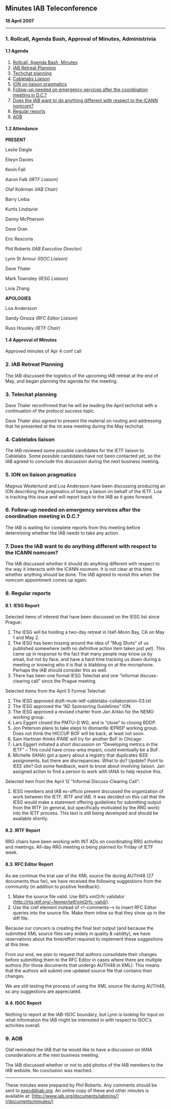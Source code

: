 
Minutes
IAB Teleconference
--------------------------


**18 April 2007**




---


### 1. Rollcall, Agenda Bash, Approval of Minutes, Administrivia


#### 1.1 Agenda


1. [Rollcall, Agenda Bash, Minutes](#1)
2. [IAB Retreat Planning](#2)
3. [Techchat planning](#3)
4. [Cablelabs Liaison](#4)
5. [ION on liaison pragmatics](#5)
6. [Follow-up needed on emergency services after the coordination meeting in D.C.?](#6)
7. [Does the IAB want to do anything different with respect to the ICANN nomcom?](#7)
8. [Regular reports](#8)
9. [AOB](#9)


#### 1.2 Attendance


**PRESENT**  

Leslie Daigle  

Elwyn Davies  

Kevin Fall  

Aaron Falk *(IRTF Liaison)*  

Olaf Kolkman *(IAB Chair)*  

Barry Leiba  

Kurtis Lindqvist  

Danny McPherson  

Dave Oran  

Eric Rescorla  

Phil Roberts *(IAB Executive Director)*  

Lynn St Amour *(ISOC Liaison)*  

Dave Thaler  

Mark Townsley *(IESG Liaison)*  

Lixia Zhang



**APOLOGIES**  

Loa Andersson  

Sandy Ginoza *(RFC Editor Liaison)*  

Russ Housley *(IETF Chair)*


#### 1.4 Approval of Minutes


Approved minutes of Apr 4 conf call


### 2. IAB Retreat Planning


The IAB discussed the logistics of the upcoming IAB retreat at the end of May, and began planning the agenda for the meeting.


### 3. Telechat planning


Dave Thaler reconfirmed that he will be leading the April techchat with a continuation of the protocol success topic.


Dave Thaler also agreed to present the material on routing and addressing that he presented at the int area meeting during the May techchat.


### 4. Cablelabs liaison


The IAB reviewed some possible candidates for the IETF liaison to Cablelabs. Some possible candidates have not been contacted yet, so the IAB agreed to conclude this discussion during the next business meeting.


### 5. ION on liaison pragmatics


Magnus Westerlund and Loa Andersson have been discussing producing an ION describing the pragmatics of being a liaison on behalf of the IETF. Loa is tracking this issue and will report back to the IAB as it goes forward.


### 6. Follow-up needed on emergency services after the coordination meeting in D.C.?


The IAB is waiting for complete reports from this meeting before determining whether the IAB needs to take any action.


### 7. Does the IAB want to do anything different with respect to the ICANN nomcom?


The IAB discussed whether it should do anything different with respect to the way it interacts with the ICANN nocmom. It is not clear at this time whether anything should be done. The IAB agreed to revisit this when the nomcom appointment comes up again.


### 8. Regular reports


#### 8.1. IESG Report


Selected items of interest that have been discussed on the IESG list since Prague:


1. The IESG will be holding a two-day retreat in Half-Moon Bay, CA on May 1 and May 2.
2. The IESG has been tossing around the idea of “Mug Shots” of us published somewhere (with no definitive action item taken just yet). This came up in response to the fact that many people may know us by email, but not by face, and have a hard time tracking us down during a meeting or knowing who it is that is blabbing on at the microphone. Perhaps the IAB should consider this as well.
3. There has been one formal IESG Telechat and one “informal discuss-clearing call” since the Prague meeting.


Selected items from the April 5 Formal Telechat:


1. The IESG approved draft-mule-ietf-cablelabs-collaboration-03.txt
2. The IESG approved the “AD Sponsoring Guidelines” ION.
3. The IESG approved a revised charter from Jari Arkko for the NEMO working group.
4. Lars Eggert closed the PMTU-D WG, and is “close” to closing RDDP.
5. Jon Peterson plans to take steps to dismantle IEPREP working group. Does not think the HICCUP BOF will be back, at least not soon.
6. Sam Hartman thinks IFARE will try for another BoF in Chicago
7. Lars Eggert initiated a short discussion on “Developing metrics in the IETF” – This could have cross-area impact, could eventually be a BoF.
8. Michelle (IANA) got a query about a registry that duplicates IEEE assignments, but there are discrepancies. What to do? Update? Point to IEEE site? Got some feedback, want to know about involving liaison. Jari assigned action to find a person to work with IANA to help resolve this.


Selected item from the April 12 “Informal Discuss-Clearing Call”:


1. IESG members and IAB ex-officio present discussed the organization of work between the IETF, IRTF and IAB. It was decided on this call that the IESG would make a statement offering guidelines for submitting output from the IRTF (in general, but specifically motivated by the RRG work) into the IETF process. This text is still being developed and should be available shortly.


#### 8.2. IRTF Report


RRG chairs have been working with INT ADs on coordinating RRG activities and meetings. All-day RRG meeting is being planned for Friday of IETF week.


#### 8.3. RFC Editor Report


As we continue the trial use of the XML source file during AUTH48 (27 documents thus far), we have received the following suggestions from the community (in addition to positive feedback):


1. Make the source file valid. Use Bill’s xml2rfc validator (http://rtg.ietf.org/~fenner/ietf/xml2rfc-valid/).
2. Use the cref element instead of <!–comments–> to insert RFC Editor queries into the source file. Make them inline so that they show up in the diff file.


Because our concern is creating the final text output (and because the submitted XML source files vary widely in quality & validity), we have reservations about the time/effort required to implement these suggestions at this time.


From our end, we plan to request that authors consolidate their changes before submitting them to the RFC Editor in cases where there are multiple authors (for those documents that undergo AUTH48 in XML). This means that the authors will submit one updated source file that contains their changes.


We are still testing the process of using the XML source file during AUTH48, so any suggestions are appreciated.


#### 8.4. ISOC Report


Nothing to report at the IAB-ISOC boundary, but Lynn is looking for input on what information the IAB might be interested in with respect to ISOC’s activities overall.


### 9. AOB


Olaf reminded the IAB that he would like to have a discussion on IANA considerations at the next business meeting.


The IAB discussed whether or not to add photos of the IAB members to the IAB website. No conclusion was reached.




---


These minutes were prepared by Phil Roberts. Any comments should be sent to [execd@iab.org](mailto:execd@iab.org). An online copy of these and other minutes is available at: [http://www.iab.org/documents/iabmins/](/documents/minutes/)



